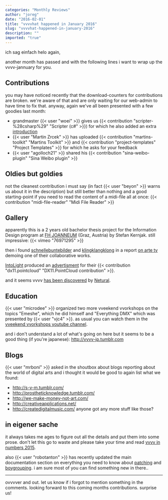```yaml
---
categories: "Monthly Reviews"
author: "joreg"
date: "2016-02-01"
title: "vvvvhat happened in January 2016"
slug: "vvvvhat-happened-in-january-2016"
description: ""
imported: "true"
---
```


ich sag einfach helo again,

another month has passed and with the following lines i want to wrap up the vvvv-jannuary for you.

## Contributions

you may have noticed recently that the download-counters for contributions are broken. we're aware of that and are only waiting for our web-admin to have time to fix that. anyway, again we've all been presented with a few goodies last month:
* grandmaster {{< user "woei" >}} gives us {{< contribution "scripter-%28csharp%29" "Scripter (c#" >}}) for which he also added an extra [introduction](/blog/2016/introducing-scripter)
* {{< user "Martin Zrcek" >}} has uploaded {{< contribution "martins-toolkit" "Martins Toolkit" >}} and {{< contribution "project-templates" "Project Templates" >}} for which he asks for your feedback
* {{< user "agolloch21" >}} shared his {{< contribution "sina-weibo-plugin" "Sina Weibo plugin" >}}

## Oldies but goldies

not the cleanest contribution i must say (in fact {{< user "beyon" >}} warns us about it in the description) but still better than nothing and a good starting-point if you need to read the content of a midi-file all at once: {{< contribution "midi-file-reader" "Midi File Reader" >}}

## Gallery

apparently this is a 2 years old bachelor thesis project for the Information Design program at [FH JOANNEUM](http://www.fh-joanneum.at/) (Graz, Austria) by Stefan Kernjak. still impressive:
{{< vimeo "76971295" >}}

then i found [schnellebuntebilder](http://schnellebuntebilder.de) and [klingklangklong](http://klingklangklong.de) in a report [on arte tv](http://cinema.arte.tv/de/artikel/zoom-kinect) demoing one of their collaborative works.

[IntoLight](http://intolight.de) produced an [advertisment](http://www.intolight.de/en/projects/dx11pointcloud) for their {{< contribution "dx11.pointcloud" "DX11.PointCloud contribution" >}}.

and it seems vvvv [has been discovered](http://www.netural.com/allgemein/interaktive-live-performance-das-publikum-macht-mit/) by [Netural](http://netural.at).

## Education

{{< user "microdee" >}} organized two more vveekend vvorkshops on the topics "Emeshe", which he did himself and "Everything DMX" which was presented by {{< user "vjc4" >}}. as usual you can watch them in the [vveekend vvorkshops youtube channel](https://www.youtube.com/channel/UCa8Vqigdbq5Gam_6dcGdNBw).

and i don't understand a lot of what's going on here but it seems to be a good thing (if you're japanese): http://vvvv-jp.tumblr.com

## Blogs

{{< user "mrboni" >}} asked in the shoutbox about blogs reporting about the world of digital arts and i thought it would be good to again list what we found:
* http://s-v-m.tumblr.com/
* http://prostheticknowledge.tumblr.com/
* http://we-make-money-not-art.com/
* http://creativeapplications.net/
* http://createdigitalmusic.com/
anyone got any more stuff like those?

## in eigener sache

it always takes me ages to figure out all the details and put them into some prose. don't let this go to waste and please take your time and read [vvvv in numbers 2015](/blog/2016/vvvv-in-numbers-2015). 

also {{< user "robotanton" >}} has recently updated the main documentation section on everything you need to know about [patching](/blog/2016/know-your-patches) and [boygrouping](https://betadocs.vvvv.org/using-vvvv/boygrouping/index.html). i am sure most of you can find something new in there..

---

ovvvver and out. let us know if i forgot to mention something in the comments. looking forward to this coming months contributions. surprise us!